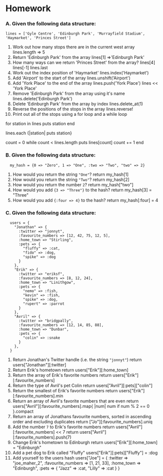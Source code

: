 # Homework

### A. Given the following data structure:

```
lines = ['Gyle Centre', 'Edinburgh Park', 'Murrayfield Stadium', 'Haymarket', 'Princes Street']
```

1. Work out how many stops there are in the current west array
  lines.length
  => 5
2. Return 'Edinburgh Park' from the array
  lines[1]
  =>'Edinburgh Park'
3. How many ways can we return 'Princes Street' from the array?
  lines[4]
  lines[-1]
  lines.last
4. Work out the index position of 'Haymarket'
  lines.index('Haymarket') 
5. Add 'Airport' to the start of the array
  lines.unshift('Airport') 
6. Add 'York Place' to the end of the array
  lines.push('York Place')
  lines << 'York Place'
7. Remove 'Edinburgh Park' from the array using it's name
  lines.delete('Edinburgh Park') 
8. Delete 'Edinburgh Park' from the array by index
  lines.delete_at(1)
9. Reverse the positions of the stops in the array
  lines.reverse!
10. Print out all of the stops using a for loop and a while loop

  for station in lines
    puts station
  end

  lines.each {|station| puts station}

  count = 0
  while count < lines.length
    puts lines[count]
    count += 1
  end


### B. Given the following data structure:

```
  my_hash = {0 => "Zero", 1 => "One", :two => "Two", "two" => 2}
```

1. How would you return the string `"One"`?
  return my_hash[1]
2. How would you return the string `"Two"`?
  return my_hash[2]
3. How would you return the number `2`?
  return my_hash["two"]
4. How would you add `{3 => "Three"}` to the hash?
  return my_hash[3] = "Three"
5. How would you add `{:four => 4}` to the hash? 
  return my_hash[:four] = 4

### C. Given the following data structure:

```
  users = {
    "Jonathan" => {
      :twitter => "jonnyt",
      :favourite_numbers => [12, 42, 75, 12, 5],
      :home_town => "Stirling",
      :pets => {
        "fluffy" => :cat,
        "fido" => :dog,
        "spike" => :dog
      }
    },
    "Erik" => {
      :twitter => "eriksf",
      :favourite_numbers => [8, 12, 24],
      :home_town => "Linithgow",
      :pets => {
        "nemo" => :fish,
        "kevin" => :fish,
        "spike" => :dog,
        "rupert" => :parrot
      }
    },
    "Avril" => {
      :twitter => "bridgpally",
      :favourite_numbers => [12, 14, 85, 88],
      :home_town => "Dunbar",
      :pets => {
        "colin" => :snake
      }
    },
  }
```

1. Return Jonathan's Twitter handle (i.e. the string `"jonnyt"`)
  return users["Jonathan"][:twitter]
2. Return Erik's hometown 
  return users["Erik"][:home_town]
3. Return the array of Erik's favorite numbers
  return users["Erik"][:favourite_numbers]
4. Return the type of Avril's pet Colin
  return users["Avril"][:pets]["colin"]
5. Return the smallest of Erik's favorite numbers
  return users["Erik"][:favourite_numbers].min
6. Return an array of Avril's favorite numbers that are even
  return users["Avril"][:favourite_numbers].map{ |num| num if num % 2 == 0 }.compact
7. Return an array of Jonathans favourite numbers, sorted in ascending order and excluding duplicates
  return ["Jo"][:favourite_numbers].uniq
8. Add the number `7` to Erik's favorite numbers
  return users["Avril"][:favourite_numbers] << 7
  return users["Avril"][:favourite_numbers].push(7)
9. Change Erik's hometown to Edinburgh
  return users["Erik"][:home_town] = "Edinburgh"
10. Add a pet dog to Erik called "Fluffy"
  users["Erik"][:pets]["Fluffy"] = :dog
11. Add yourself to the users hash
  users["Joe"] = {
        :twitter => "joe_maher_2",
        :favourite_numbers => [1, 21, 33],
        :home_town => "Edinburgh",
        :pets => {
          "Jazz" => :cat,
          "Lilly" => :cat
        }
      }



